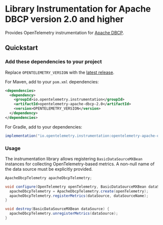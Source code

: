 # Library Instrumentation for Apache DBCP version 2.0 and higher

Provides OpenTelemetry instrumentation for [Apache DBCP](https://commons.apache.org/proper/commons-dbcp/).

## Quickstart

### Add these dependencies to your project

Replace `OPENTELEMETRY_VERSION` with the [latest
release](https://search.maven.org/search?q=g:io.opentelemetry.instrumentation%20AND%20a:opentelemetry-apache-dbcp-2.0).

For Maven, add to your `pom.xml` dependencies:

```xml
<dependencies>
  <dependency>
    <groupId>io.opentelemetry.instrumentation</groupId>
    <artifactId>opentelemetry-apache-dbcp-2.0</artifactId>
    <version>OPENTELEMETRY_VERSION</version>
  </dependency>
</dependencies>
```

For Gradle, add to your dependencies:

```groovy
implementation("io.opentelemetry.instrumentation:opentelemetry-apache-dbcp-2.0:OPENTELEMETRY_VERSION")
```

### Usage

The instrumentation library allows registering `BasicDataSourceMXBean` instances for collecting
OpenTelemetry-based metrics. A non-null name of the data source must be explicitly provided.

```java
ApacheDbcpTelemetry apacheDbcpTelemetry;

void configure(OpenTelemetry openTelemetry, BasicDataSourceMXBean dataSource, String dataSourceName) {
  apacheDbcpTelemetry = ApacheDbcpTelemetry.create(openTelemetry);
  apacheDbcpTelemetry.registerMetrics(dataSource, dataSourceName);
}

void destroy(BasicDataSourceMXBean dataSource) {
  apacheDbcpTelemetry.unregisterMetrics(dataSource);
}
```
